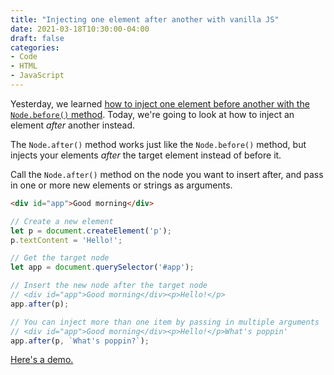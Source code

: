 ```yaml
---
title: "Injecting one element after another with vanilla JS"
date: 2021-03-18T10:30:00-04:00
draft: false
categories:
- Code
- HTML
- JavaScript
---
```


Yesterday, we learned [how to inject one element before another with the `Node.before()` method](/injecting-one-element-before-another-with-vanilla-js/). Today, we're going to look at how to inject an element _after_ another instead.

The `Node.after()` method works just like the `Node.before()` method, but injects your elements _after_ the target element instead of before it.

Call the `Node.after()` method on the node you want to insert after, and pass in one or more new elements or strings as arguments.

```html
<div id="app">Good morning</div>
```

```js
// Create a new element
let p = document.createElement('p');
p.textContent = 'Hello!';

// Get the target node
let app = document.querySelector('#app');

// Insert the new node after the target node
// <div id="app">Good morning</div><p>Hello!</p>
app.after(p);

// You can inject more than one item by passing in multiple arguments
// <div id="app">Good morning</div><p>Hello!</p>What's poppin'
app.after(p, `What's poppin?`);
```

[Here's a demo.](https://codepen.io/cferdinandi/pen/WNoBLaW)